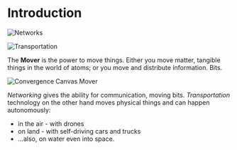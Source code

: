# Introduction



![Networks](https://s3.amazonaws.com/img.courses.warmersun.com/progressandpredictions/network.png)



![Transportation](https://s3.amazonaws.com/img.courses.warmersun.com/progressandpredictions/transportation.png)



The **Mover** is the power to move things. Either you move matter, tangible things in the world of atoms; or you move and distribute information. Bits.

![Convergence Canvas Mover](https://s3.amazonaws.com/img.courses.warmersun.com/progressandpredictions/Convergence+Canvas+Mover.png)

_Networking_ gives the ability for communication, moving bits. _Transportation_ technology on the other hand moves physical things and can happen autonomously:

* &#x20;in the air - with drones
* on land - with self-driving cars and trucks
* ...also, on water even into space.
